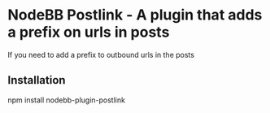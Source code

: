 # NodeBB Postlink - A plugin that adds a prefix on urls in posts

If you need to add a prefix to outbound urls in the posts

## Installation

  npm install nodebb-plugin-postlink
